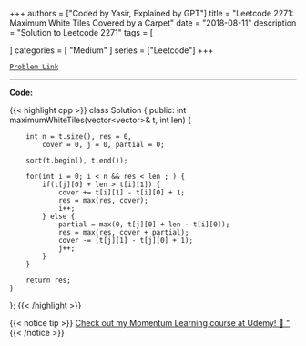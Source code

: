 
+++
authors = ["Coded by Yasir, Explained by GPT"]
title = "Leetcode 2271: Maximum White Tiles Covered by a Carpet"
date = "2018-08-11"
description = "Solution to Leetcode 2271"
tags = [
    
]
categories = [
    "Medium"
]
series = ["Leetcode"]
+++



[`Problem Link`](https://leetcode.com/problems/maximum-white-tiles-covered-by-a-carpet/description/)

---

**Code:**

{{< highlight cpp >}}
class Solution {
public:
    int maximumWhiteTiles(vector<vector<int>>& t, int len) {
        
        int n = t.size(), res = 0,
            cover = 0, j = 0, partial = 0;

        sort(t.begin(), t.end());
        
        for(int i = 0; i < n && res < len ; ) {
            if(t[j][0] + len > t[i][1]) {
                cover += t[i][1] - t[i][0] + 1;
                res = max(res, cover);               
                i++;
            } else {
                partial = max(0, t[j][0] + len - t[i][0]);
                res = max(res, cover + partial);
                cover -= (t[j][1] - t[j][0] + 1);
                j++;
            }            
        }
        
        return res;        
    }
};
{{< /highlight >}}



{{< notice tip >}}
[Check out my Momentum Learning course at Udemy! 🚀 "](https://www.udemy.com/course/blind-75-the-data-structures-and-algorithms-essentials/)
{{< /notice >}}

